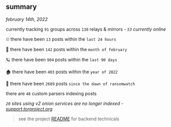 
## summary
_february 14th, 2022_

currently tracking `91` groups across `130` relays & mirrors - _`53` currently online_

⏲ there have been `13` posts within the `last 24 hours`

🦈 there have been `142` posts within the `month of february`

🪐 there have been `904` posts within the `last 90 days`

🏚 there have been `403` posts within the `year of 2022`

🦕 there have been `2689` posts `since the dawn of ransomwatch`

there are `48` custom parsers indexing posts

_`20` sites using v2 onion services are no longer indexed - [support.torproject.org](https://support.torproject.org/onionservices/v2-deprecation/)_

> see the project [README](https://github.com/thetanz/ransomwatch#ransomwatch--) for backend technicals
